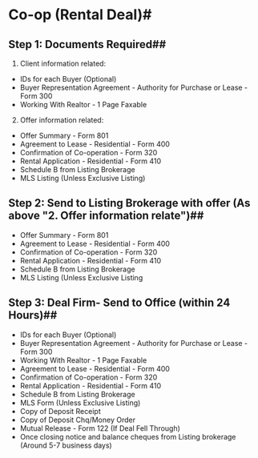# Co-op (Rental Deal)#
## Step 1: Documents Required##
1. Client information related:
- IDs for each Buyer (Optional)
- Buyer Representation Agreement - Authority for Purchase or Lease - Form 300
- Working With Realtor - 1 Page Faxable

2. Offer information related:
- Offer Summary - Form 801
- Agreement to Lease - Residential - Form 400
- Confirmation of Co-operation - Form 320
- Rental Application - Residential - Form 410
- Schedule B from Listing Brokerage
- MLS Listing (Unless Exclusive Listing)

## Step 2: Send to Listing Brokerage with offer (As above "2. Offer information relate")##
- Offer Summary - Form 801
- Agreement to Lease - Residential - Form 400
- Confirmation of Co-operation - Form 320
- Rental Application - Residential - Form 410
- Schedule B from Listing Brokerage
- MLS Listing (Unless Exclusive Listing

## Step 3: Deal Firm- Send to Office (within 24 Hours)##
- IDs for each Buyer (Optional)
- Buyer Representation Agreement - Authority for Purchase or Lease -Form 300
- Working With Realtor - 1 Page Faxable
- Agreement to Lease - Residential - Form 400
- Confirmation of Co-operation - Form 320
- Rental Application - Residential - Form 410
- Schedule B from Listing Brokerage
- MLS Form (Unless Exclusive Listing)
- Copy of Deposit Receipt
- Copy of Deposit Chq/Money Order
- Mutual Release - Form 122 (If Deal Fell Through)
- Once closing notice and balance cheques from Listing brokerage (Around 5-7 business days)